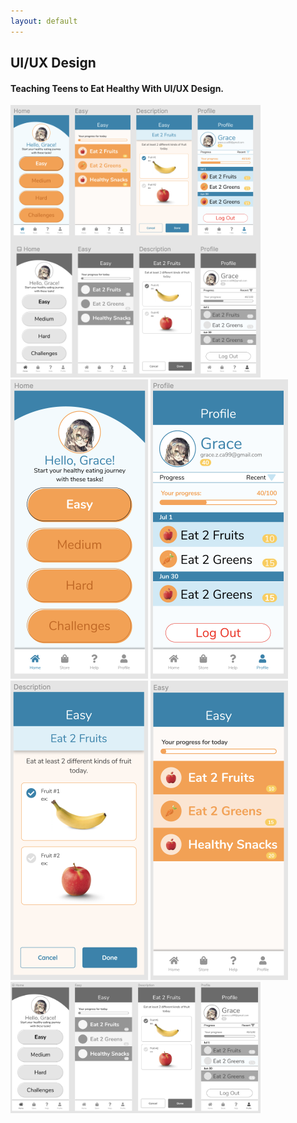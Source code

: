 ```yaml
---
layout: default
---
```


## UI/UX Design

#### Teaching Teens to Eat Healthy With UI/UX Design.

<img src="/images/uiux-0.png" width="400">
<img src="/images/uiux-1.png" width="220">
<img src="/images/uiux-2.png" width="220">
<img src="/images/uiux-3.png" width="220">
<img src="/images/uiux-4.png" width="220">
<img src="/images/uiux-5.png" width="400">
